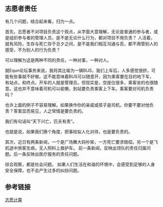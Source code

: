 志愿者责任
------

有几个问题，结合起来看，归为一点。

首先，志愿者不对项目负责这个观点，从字面大意理解，无论是普通的参与者，或是组织参与者的管理人员，是不是无论什么行为，都对项目不用负责？
人活着，就有风险，生存与死亡存于旦夕之间，是不是我们相互沟通与否，都不用管别人的感受，不为别人的行为负责？

可以理解为这是两种不同的责任，一种对事，一种对人。

就Equn论坛事务来说，我将其比喻为一辆BUS，我们上车后，人多感觉很挤，可能有些事就不好做。这不能意味着BUS可以随意开，因为乘客要在目的地下车，有站点，和终点。开车的人就是管理员。但现实是，空座位很多，乘客坐的也很随意。这也并不意味着司机可以偷懒，到站要负责乘客上下车。乘客要对司机负责吗？

也许上面的例子不容易理解。如果换作你的亲戚或孩子是司机，你要不要对他负责？答案显而易见，人之常情是要负责的。

我们有句话叫“天下兴亡，匹夫有责”。

也就是说，如果我们换个角度，把事给拟人化对待，也是要负责的。

其次，近日有两条新闻，一个是广场舞大妈吵架，一方死亡要求赔偿。另一个是飞机途中旅客生病，无人照料上救护车。
前一条新闻，反映出领队的责任归属问题。后一条反映出医疗服务的责任问题。

综合观察，都是社会问题。
如果人们生活在和谐的环境中，会感受到足够的人身安全保障，也不会产生过多的纠纷问题。

参考链接
------
[志愿计算](http://www.equn.com/wiki/志愿计算)